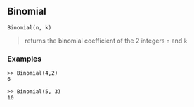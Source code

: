 ## Binomial

``` 
Binomial(n, k)
``` 

> returns the binomial coefficient of the 2 integers `n` and `k`

### Examples
``` 
>> Binomial(4,2)
6
 
>> Binomial(5, 3)   
10   
```